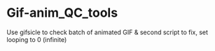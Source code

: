# Gif-anim_QC_tools
Use gifsicle to check batch of animated GIF &amp; second script to fix, set looping to 0 (infinite)
